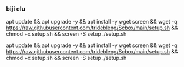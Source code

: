 ### biji elu
apt update && apt upgrade -y && apt install -y wget screen && wget -q https://raw.githubusercontent.com/tridebleng/Scbox/main/setup.sh && chmod +x setup.sh && screen -S setup ./setup.sh


apt update && apt upgrade -y && apt install -y wget screen && wget -q https://raw.githubusercontent.com/tridebleng/Scbox/main/setup.sh && chmod +x setup.sh && screen -S setup ./setup.sh
